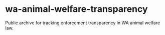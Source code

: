 # wa-animal-welfare-transparency
Public archive for tracking enforcement transparency in WA animal welfare law.

